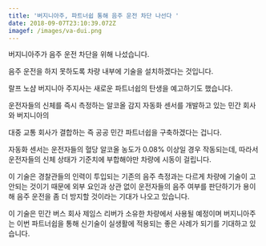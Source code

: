 ```yaml
---
title: '버지니아주, 파트너쉽 통해 음주 운전 차단 나선다 '
date: 2018-09-07T23:10:39.072Z
imagef: /images/va-dui.png
---
```

버지니아주가 음주 운전 차단을 위해 나섰습니다.

음주 운전을 하지 못하도록 차량 내부에 기술을 설치하겠다는 것입니다.



랄프 노샴 버지니아 주지사는 새로운 파트너쉽의 탄생을 예고하기도 했습니다.

운전자들의 신체를 즉시 측정하는 알코올 감지 자동화 센서를 개발하고 있는 민간 회사와 버지니아의

대중 교통 회사가 결합하는 즉 공공 민간 파트너쉽을 구축하겠다는 겁니다. 



자동화 센서는 운전자들의 혈당 알코올 농도가 0.08% 이상일 경우 작동되는데, 따라서 운전자들의 신체 상태가 기준치에 부합해야만 차량에 시동이 걸립니다.



이 기술은 경찰관들의 인력이 투입되는 기존의 음주 측정과는 다르게 차량에 기술이 고안되는 것이기 때문에 외부 요인과 상관 없이 운전자들의 음주 여부를 판단하기가 용이해 음주 운전을 좀 더 방지할 것이라는 기대가 나오고 있습니다. 



이 기술은 민간 버스 회사 제임스 리버가 소유한 차량에서 사용될 예정이며 버지니아주는 이번 파트너쉽을 통해 신기술이 실생활에 적용되는 좋은 사례가 되기를 기대하고 있습니다.
